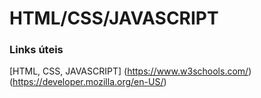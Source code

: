 # HTML/CSS/JAVASCRIPT

### Links úteis
[HTML, CSS, JAVASCRIPT] (https://www.w3schools.com/) (https://developer.mozilla.org/en-US/)

